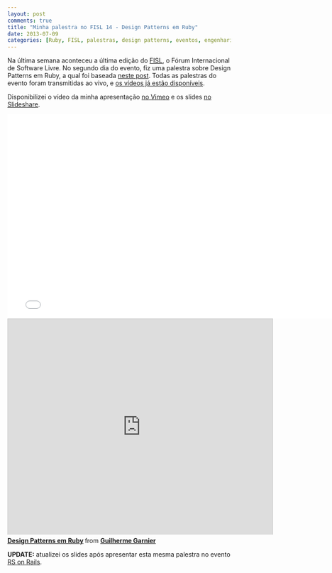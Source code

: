 ```yaml
---
layout: post
comments: true
title: "Minha palestra no FISL 14 - Design Patterns em Ruby"
date: 2013-07-09
categories: [Ruby, FISL, palestras, design patterns, eventos, engenharia de software]
---
```

Na última semana aconteceu a última edição do [FISL](http://softwarelivre.org/fisl14), o Fórum Internacional de Software Livre. No segundo dia do evento, fiz uma palestra sobre Design Patterns em Ruby, a qual foi baseada [neste post](http://blog.guilhermegarnier.com/2013/04/design-patterns-em-ruby-decorators-presenters-e-exhibits/). Todas as palestras do evento foram transmitidas ao vivo, e [os vídeos já estão disponíveis](http://fisl.org.br/14/papers_ng/public/fast_grid?event_id=3).

Disponibilizei o vídeo da minha apresentação [no Vimeo](http://vimeo.com/69973911) e os slides [no Slideshare](http://www.slideshare.net/GuilhermeGarnier/design-patterns-em-ruby-23952518).

<iframe src="//player.vimeo.com/video/69973911" width="769" height="460" frameborder="0" webkitallowfullscreen mozallowfullscreen allowfullscreen></iframe>

<iframe src="http://www.slideshare.net/slideshow/embed_code/23952518" width="597" height="486" frameborder="0" marginwidth="0" marginheight="0" scrolling="no" style="border:1px solid #CCC;border-width:1px 1px 0;margin-bottom:5px" allowfullscreen> </iframe> <div style="margin-bottom:5px"> <strong> <a href="https://www.slideshare.net/GuilhermeGarnier/design-patterns-em-ruby-23952518" title="Design Patterns em Ruby" target="_blank">Design Patterns em Ruby</a> </strong> from <strong><a href="http://www.slideshare.net/GuilhermeGarnier" target="_blank">Guilherme Garnier</a></strong> </div>

**UPDATE:** atualizei os slides após apresentar esta mesma palestra no evento [RS on Rails](http://rsonrails.com.br).
